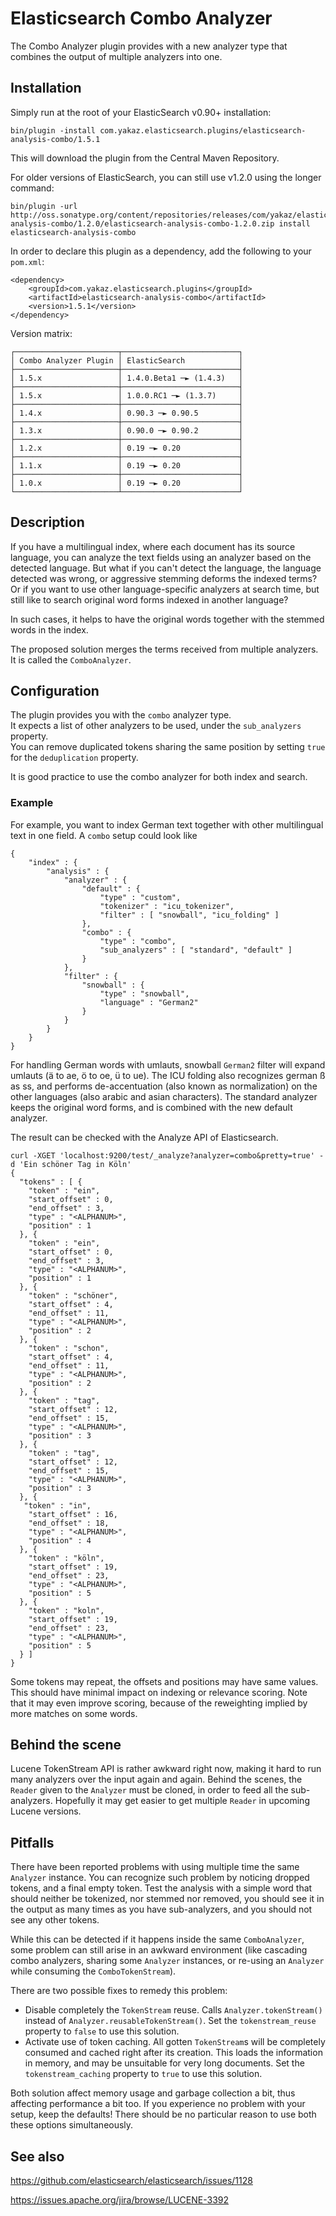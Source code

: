 Elasticsearch Combo Analyzer
============================

The Combo Analyzer plugin provides with a new analyzer type that combines the output of multiple analyzers into one.

Installation
-----------

Simply run at the root of your ElasticSearch v0.90+ installation:

	bin/plugin -install com.yakaz.elasticsearch.plugins/elasticsearch-analysis-combo/1.5.1

This will download the plugin from the Central Maven Repository.

For older versions of ElasticSearch, you can still use v1.2.0 using the longer command:

	bin/plugin -url http://oss.sonatype.org/content/repositories/releases/com/yakaz/elasticsearch/plugins/elasticsearch-analysis-combo/1.2.0/elasticsearch-analysis-combo-1.2.0.zip install elasticsearch-analysis-combo

In order to declare this plugin as a dependency, add the following to your `pom.xml`:

	<dependency>
	    <groupId>com.yakaz.elasticsearch.plugins</groupId>
	    <artifactId>elasticsearch-analysis-combo</artifactId>
	    <version>1.5.1</version>
	</dependency>

Version matrix:

    ┌───────────────────────┬──────────────────────────┐
    │ Combo Analyzer Plugin │ ElasticSearch            │
    ├───────────────────────┼──────────────────────────┤
    │ 1.5.x                 │ 1.4.0.Beta1 ─► (1.4.3)   │
    ├───────────────────────┼──────────────────────────┤
    │ 1.5.x                 │ 1.0.0.RC1 ─► (1.3.7)     │
    ├───────────────────────┼──────────────────────────┤
    │ 1.4.x                 │ 0.90.3 ─► 0.90.5         │
    ├───────────────────────┼──────────────────────────┤
    │ 1.3.x                 │ 0.90.0 ─► 0.90.2         │
    ├───────────────────────┼──────────────────────────┤
    │ 1.2.x                 │ 0.19 ─► 0.20             │
    ├───────────────────────┼──────────────────────────┤
    │ 1.1.x                 │ 0.19 ─► 0.20             │
    ├───────────────────────┼──────────────────────────┤
    │ 1.0.x                 │ 0.19 ─► 0.20             │
    └───────────────────────┴──────────────────────────┘

Description
-----------

If you have a multilingual index, where each document has its source language, you can analyze the text fields using an analyzer based on the detected language. 
But what if you can't detect the language, the language detected was wrong, or aggressive stemming deforms the indexed terms? Or if you want to use other language-specific analyzers at search time, but still like to search original word forms indexed in another language?

In such cases, it helps to have the original words together with the stemmed words in the index.

The proposed solution merges the terms received from multiple analyzers. It is called the `ComboAnalyzer`.

Configuration
-------------

The plugin provides you with the `combo` analyzer type.  
It expects a list of other analyzers to be used, under the `sub_analyzers` property.  
You can remove duplicated tokens sharing the same position by setting `true` for the `deduplication` property.

It is good practice to use the combo analyzer for both index and search.

### Example

For example, you want to index German text together with other multilingual text in one field. A `combo` setup could look like

	{
	    "index" : {
	        "analysis" : {
	            "analyzer" : {
	                "default" : {
	                    "type" : "custom",
	                    "tokenizer" : "icu_tokenizer",
	                    "filter" : [ "snowball", "icu_folding" ]
	                },
	                "combo" : {
	                    "type" : "combo",
	                    "sub_analyzers" : [ "standard", "default" ]
	                }
	            },
	            "filter" : {
	                "snowball" : {
	                    "type" : "snowball",
	                    "language" : "German2"
	                }
	            }
	        }
	    }
	}

For handling German words with umlauts, snowball `German2` filter will expand umlauts (ä to ae, ö to oe, ü to ue). The ICU folding also recognizes german ß as ss, and performs de-accentuation (also known as normalization) on the other languages (also arabic and asian characters). The standard analyzer keeps the original word forms, and is combined with the new default analyzer.

The result can be checked with the Analyze API of Elasticsearch.

	curl -XGET 'localhost:9200/test/_analyze?analyzer=combo&pretty=true' -d 'Ein schöner Tag in Köln'
	{
	  "tokens" : [ {
	    "token" : "ein",
	    "start_offset" : 0,
	    "end_offset" : 3,
	    "type" : "<ALPHANUM>",
	    "position" : 1
	  }, {
	    "token" : "ein",
	    "start_offset" : 0,
	    "end_offset" : 3,
	    "type" : "<ALPHANUM>",
	    "position" : 1
	  }, {
	    "token" : "schöner",
	    "start_offset" : 4,
	    "end_offset" : 11,
	    "type" : "<ALPHANUM>",
	    "position" : 2
	  }, {
	    "token" : "schon",
	    "start_offset" : 4,
	    "end_offset" : 11,
	    "type" : "<ALPHANUM>",
	    "position" : 2
	  }, {
	    "token" : "tag",
	    "start_offset" : 12,
	    "end_offset" : 15,
	    "type" : "<ALPHANUM>",
	    "position" : 3
	  }, {
	    "token" : "tag",
	    "start_offset" : 12,
	    "end_offset" : 15,
	    "type" : "<ALPHANUM>",
	    "position" : 3
	  }, {
	   "token" : "in",
	    "start_offset" : 16,
	    "end_offset" : 18,
	    "type" : "<ALPHANUM>",
	    "position" : 4
	  }, {
	    "token" : "köln",
	    "start_offset" : 19,
	    "end_offset" : 23,
	    "type" : "<ALPHANUM>",
	    "position" : 5
	  }, {
	    "token" : "koln",
	    "start_offset" : 19,
	    "end_offset" : 23,
	    "type" : "<ALPHANUM>",
	    "position" : 5
	  } ]
	}

Some tokens may repeat, the offsets and positions may have same values.
This should have minimal impact on indexing or relevance scoring. Note that it may even improve scoring, because of the reweighting implied by more matches on some words.

Behind the scene
----------------

Lucene TokenStream API is rather awkward right now, making it hard to run many analyzers over the input again and again.
Behind the scenes, the `Reader` given to the `Analyzer` must be cloned, in order to feed all the sub-analyzers.
Hopefully it may get easier to get multiple `Reader` in upcoming Lucene versions.

Pitfalls
--------

There have been reported problems with using multiple time the same `Analyzer` instance.
You can recognize such problem by noticing dropped tokens, and a final empty token.
Test the analysis with a simple word that should neither be tokenized, nor stemmed nor removed,
you should see it in the output as many times as you have sub-analyzers,
and you should not see any other tokens.

While this can be detected if it happens inside the same `ComboAnalyzer`, some problem can still arise in an awkward environment
(like cascading combo analyzers, sharing some `Analyzer` instances, or re-using an `Analyzer` while consuming the `ComboTokenStream`).

There are two possible fixes to remedy this problem:
* Disable completely the `TokenStream` reuse. Calls `Analyzer.tokenStream()` instead of `Analyzer.reusableTokenStream()`.
  Set the `tokenstream_reuse` property to `false` to use this solution.
* Activate use of token caching. All gotten `TokenStream`s will be completely consumed and cached right after its creation.
  This loads the information in memory, and may be unsuitable for very long documents.
  Set the `tokenstream_caching` property to `true` to use this solution.

Both solution affect memory usage and garbage collection a bit, thus affecting performance a bit too.
If you experience no problem with your setup, keep the defaults!
There should be no particular reason to use both these options simultaneously.

See also
--------

https://github.com/elasticsearch/elasticsearch/issues/1128

https://issues.apache.org/jira/browse/LUCENE-3392
